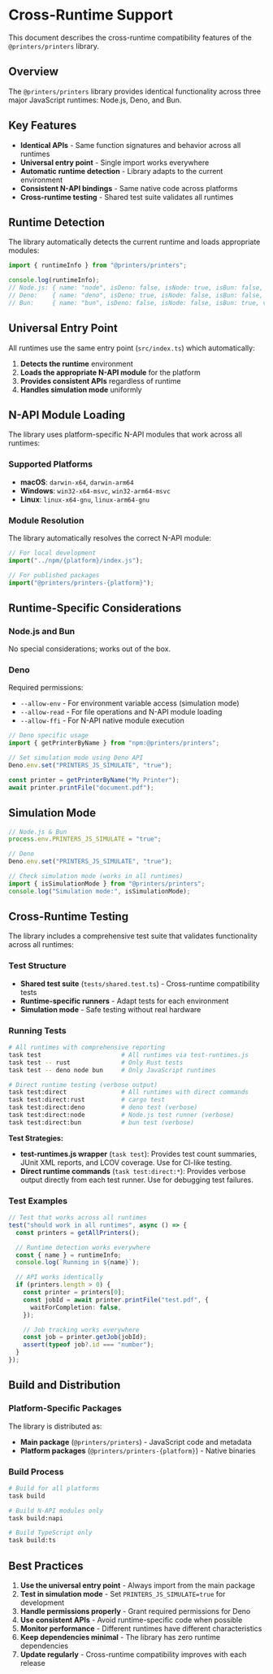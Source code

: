 # Cross-Runtime Support

This document describes the cross-runtime compatibility features of the `@printers/printers` library.

## Overview

The `@printers/printers` library provides identical functionality across three major JavaScript runtimes: Node.js, Deno, and Bun.

## Key Features

- **Identical APIs** - Same function signatures and behavior across all runtimes
- **Universal entry point** - Single import works everywhere
- **Automatic runtime detection** - Library adapts to the current environment
- **Consistent N-API bindings** - Same native code across platforms
- **Cross-runtime testing** - Shared test suite validates all runtimes

## Runtime Detection

The library automatically detects the current runtime and loads appropriate modules:

```typescript
import { runtimeInfo } from "@printers/printers";

console.log(runtimeInfo);
// Node.js: { name: "node", isDeno: false, isNode: true, isBun: false, version: "20.x.x" }
// Deno:    { name: "deno", isDeno: true, isNode: false, isBun: false, version: "1.x.x" }
// Bun:     { name: "bun", isDeno: false, isNode: false, isBun: true, version: "1.x.x" }
```

## Universal Entry Point

All runtimes use the same entry point (`src/index.ts`) which automatically:

1. **Detects the runtime** environment
2. **Loads the appropriate N-API module** for the platform
3. **Provides consistent APIs** regardless of runtime
4. **Handles simulation mode** uniformly

## N-API Module Loading

The library uses platform-specific N-API modules that work across all runtimes:

### Supported Platforms

- **macOS**: `darwin-x64`, `darwin-arm64`
- **Windows**: `win32-x64-msvc`, `win32-arm64-msvc`
- **Linux**: `linux-x64-gnu`, `linux-arm64-gnu`

### Module Resolution

The library automatically resolves the correct N-API module:

```typescript
// For local development
import("../npm/{platform}/index.js");

// For published packages
import("@printers/printers-{platform}");
```

## Runtime-Specific Considerations

### Node.js and Bun

No special considerations; works out of the box.

### Deno

Required permissions:

- `--allow-env` - For environment variable access (simulation mode)
- `--allow-read` - For file operations and N-API module loading
- `--allow-ffi` - For N-API native module execution

```typescript
// Deno specific usage
import { getPrinterByName } from "npm:@printers/printers";

// Set simulation mode using Deno API
Deno.env.set("PRINTERS_JS_SIMULATE", "true");

const printer = getPrinterByName("My Printer");
await printer.printFile("document.pdf");
```

## Simulation Mode

```typescript
// Node.js & Bun
process.env.PRINTERS_JS_SIMULATE = "true";

// Deno
Deno.env.set("PRINTERS_JS_SIMULATE", "true");

// Check simulation mode (works in all runtimes)
import { isSimulationMode } from "@printers/printers";
console.log("Simulation mode:", isSimulationMode);
```

## Cross-Runtime Testing

The library includes a comprehensive test suite that validates functionality across all runtimes:

### Test Structure

- **Shared test suite** (`tests/shared.test.ts`) - Cross-runtime compatibility tests
- **Runtime-specific runners** - Adapt tests for each environment
- **Simulation mode** - Safe testing without real hardware

### Running Tests

```bash
# All runtimes with comprehensive reporting
task test                      # All runtimes via test-runtimes.js
task test -- rust              # Only Rust tests
task test -- deno node bun     # Only JavaScript runtimes

# Direct runtime testing (verbose output)
task test:direct               # All runtimes with direct commands
task test:direct:rust          # cargo test
task test:direct:deno          # deno test (verbose)
task test:direct:node          # Node.js test runner (verbose)
task test:direct:bun           # bun test (verbose)
```

**Test Strategies:**

- **test-runtimes.js wrapper** (`task test`): Provides test count summaries, JUnit XML reports, and LCOV coverage. Use for CI-like testing.
- **Direct runtime commands** (`task test:direct:*`): Provides verbose output directly from each test runner. Use for debugging test failures.

### Test Examples

```typescript
// Test that works across all runtimes
test("should work in all runtimes", async () => {
  const printers = getAllPrinters();

  // Runtime detection works everywhere
  const { name } = runtimeInfo;
  console.log(`Running in ${name}`);

  // API works identically
  if (printers.length > 0) {
    const printer = printers[0];
    const jobId = await printer.printFile("test.pdf", {
      waitForCompletion: false,
    });

    // Job tracking works everywhere
    const job = printer.getJob(jobId);
    assert(typeof job?.id === "number");
  }
});
```

## Build and Distribution

### Platform-Specific Packages

The library is distributed as:

- **Main package** (`@printers/printers`) - JavaScript code and metadata
- **Platform packages** (`@printers/printers-{platform}`) - Native binaries

### Build Process

```bash
# Build for all platforms
task build

# Build N-API modules only
task build:napi

# Build TypeScript only
task build:ts
```

## Best Practices

1. **Use the universal entry point** - Always import from the main package
2. **Test in simulation mode** - Set `PRINTERS_JS_SIMULATE=true` for development
3. **Handle permissions properly** - Grant required permissions for Deno
4. **Use consistent APIs** - Avoid runtime-specific code when possible
5. **Monitor performance** - Different runtimes have different characteristics
6. **Keep dependencies minimal** - The library has zero runtime dependencies
7. **Update regularly** - Cross-runtime compatibility improves with each release
